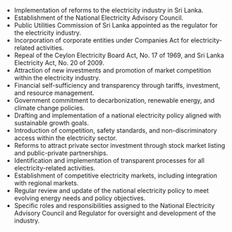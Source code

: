 - Implementation of reforms to the electricity industry in Sri Lanka.
- Establishment of the National Electricity Advisory Council.
- Public Utilities Commission of Sri Lanka appointed as the regulator for the electricity industry.
- Incorporation of corporate entities under Companies Act for electricity-related activities.
- Repeal of the Ceylon Electricity Board Act, No. 17 of 1969, and Sri Lanka Electricity Act, No. 20 of 2009.
- Attraction of new investments and promotion of market competition within the electricity industry.
- Financial self-sufficiency and transparency through tariffs, investment, and resource management.
- Government commitment to decarbonization, renewable energy, and climate change policies.
- Drafting and implementation of a national electricity policy aligned with sustainable growth goals.
- Introduction of competition, safety standards, and non-discriminatory access within the electricity sector.
- Reforms to attract private sector investment through stock market listing and public-private partnerships.
- Identification and implementation of transparent processes for all electricity-related activities.
- Establishment of competitive electricity markets, including integration with regional markets.
- Regular review and update of the national electricity policy to meet evolving energy needs and policy objectives.
- Specific roles and responsibilities assigned to the National Electricity Advisory Council and Regulator for oversight and development of the industry.